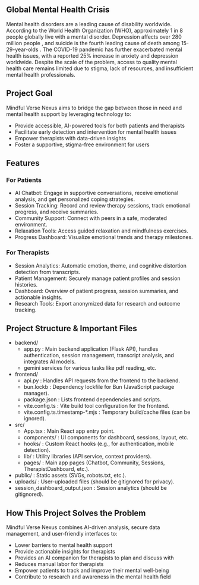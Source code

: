 ## Global Mental Health Crisis
Mental health disorders are a leading cause of disability worldwide. According to the World Health Organization (WHO), approximately 1 in 8 people globally live with a mental disorder. Depression affects over 280 million people , and suicide is the fourth leading cause of death among 15-29-year-olds . The COVID-19 pandemic has further exacerbated mental health issues, with a reported 25% increase in anxiety and depression worldwide. Despite the scale of the problem, access to quality mental health care remains limited due to stigma, lack of resources, and insufficient mental health professionals.

## Project Goal
Mindful Verse Nexus aims to bridge the gap between those in need and mental health support by leveraging technology to:

- Provide accessible, AI-powered tools for both patients and therapists
- Facilitate early detection and intervention for mental health issues
- Empower therapists with data-driven insights
- Foster a supportive, stigma-free environment for users
## Features
### For Patients
- AI Chatbot: Engage in supportive conversations, receive emotional analysis, and get personalized coping strategies.
- Session Tracking: Record and review therapy sessions, track emotional progress, and receive summaries.
- Community Support: Connect with peers in a safe, moderated environment.
- Relaxation Tools: Access guided relaxation and mindfulness exercises.
- Progress Dashboard: Visualize emotional trends and therapy milestones.
### For Therapists
- Session Analytics: Automatic emotion, theme, and cognitive distortion detection from transcripts.
- Patient Management: Securely manage patient profiles and session histories.
- Dashboard: Overview of patient progress, session summaries, and actionable insights.
- Research Tools: Export anonymized data for research and outcome tracking.
## Project Structure & Important Files
- backend/
  - app.py : Main backend application (Flask API), handles authentication, session management, transcript analysis, and integrates AI models.
  - gemini services for various tasks like pdf reading, etc.
- frontend/
  - api.py : Handles API requests from the frontend to the backend.
  - bun.lockb : Dependency lockfile for Bun (JavaScript package manager).
  - package.json : Lists frontend dependencies and scripts.
  - vite.config.ts : Vite build tool configuration for the frontend.
  - vite.config.ts.timestamp-*.mjs : Temporary build/cache files (can be ignored).
- src/
  - App.tsx : Main React app entry point.
  - components/ : UI components for dashboard, sessions, layout, etc.
  - hooks/ : Custom React hooks (e.g., for authentication, mobile detection).
  - lib/ : Utility libraries (API service, context providers).
  - pages/ : Main app pages (Chatbot, Community, Sessions, TherapistDashboard, etc.).
- public/ : Static assets (SVGs, robots.txt, etc.).
- uploads/ : User-uploaded files (should be gitignored for privacy).
- session_dashboard_output.json : Session analytics (should be gitignored).
## How This Project Solves the Problem
Mindful Verse Nexus combines AI-driven analysis, secure data management, and user-friendly interfaces to:

- Lower barriers to mental health support
- Provide actionable insights for therapists
- Provides an AI companion for therapists to plan and discuss with
- Reduces manual labor for therapists
- Empower patients to track and improve their mental well-being
- Contribute to research and awareness in the mental health field
